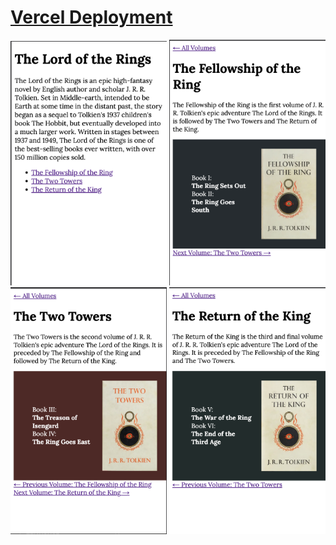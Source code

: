 # [Vercel Deployment](https://lotr-app-ashy.vercel.app/volumes)


<div>
<img src="./public/images/readme1.png" alt="" width="250px">
<img src="./public/images/readme2.png" alt="" width="250px">
<img src="./public/images/readme3.png" alt="" width="250px">
<img src="./public/images/readme4.png" alt="" width="250px">

</div>